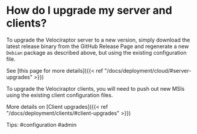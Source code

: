 # How do I upgrade my server and clients?

To upgrade the Velociraptor server to a new version, simply download the latest release binary from the GitHub Release Page and regenerate a new `Debian` package as described above, but using the existing configuration file.

See [this page for more details]({{< ref "/docs/deployment/cloud/#server-upgrades" >}})

To upgrade the Velociraptor clients, you will need to push out new MSIs using the existing client configuration files.

More details on [Client upgrades]({{< ref "/docs/deployment/clients/#client-upgrades" >}})

Tips: #configuration #admin
